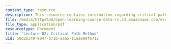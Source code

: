 ```yaml
---
content_type: resource
description: This resource contains information regarding critical path method.
file: /media/https%3A/open-learning-course-data-rc.s3.amazonaws.com/esd-36-system-project-management-fall-2012/50d2b3499047b71baaa511aa809f6712_MITESD_36F12_Lec02.pdf
file_type: application/pdf
resourcetype: Document
title: 'Lecture 02: Critical Path Method'
uid: 50d2b349-9047-b71b-aaa5-11aa809f6712
---
```

